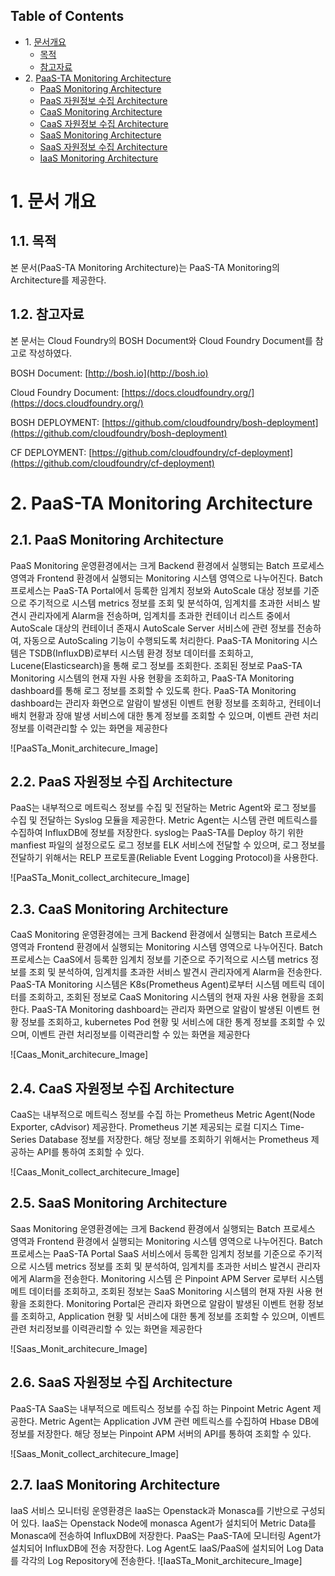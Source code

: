 ## Table of Contents

- 1\. [문서개요](#1)
  * [목적](#2)
  * [참고자료](#3)
- 2\. [PaaS-TA Monitoring Architecture](#5)    
    * [PaaS Monitoring Architecture](#6)
    * [PaaS 자원정보 수집 Architecture](#7)
    * [CaaS Monitoring Architecture](#8)
    * [CaaS 자원정보 수집 Architecture](#9)
    * [SaaS Monitoring Architecture](#10)
    * [SaaS 자원정보 수집 Architecture](#11)
    * [IaaS Monitoring Architecture](#11-1) 

# <div id='1'/>1.  문서 개요 

## <div id='2'/>1.1.  목적
본 문서(PaaS-TA Monitoring Architecture)는 PaaS-TA Monitoring의 Architecture를 제공한다.

## <div id='3'/>1.2.  참고자료

본 문서는 Cloud Foundry의 BOSH Document와 Cloud Foundry Document를 참고로 작성하였다.

BOSH Document: [http://bosh.io](http://bosh.io)

Cloud Foundry Document: [https://docs.cloudfoundry.org/](https://docs.cloudfoundry.org/)

BOSH DEPLOYMENT: [https://github.com/cloudfoundry/bosh-deployment](https://github.com/cloudfoundry/bosh-deployment)

CF DEPLOYMENT: [https://github.com/cloudfoundry/cf-deployment](https://github.com/cloudfoundry/cf-deployment)



# <div id='5'/>2. PaaS-TA Monitoring Architecture

## <div id='6'/>2.1. PaaS Monitoring Architecture
PaaS Monitoring 운영환경에서는 크게 Backend 환경에서 실행되는 Batch 프로세스 영역과 Frontend 환경에서 실행되는 Monitoring 시스템 영역으로 나누어진다.
Batch 프로세스는 PaaS-TA Portal에서 등록한 임계치 정보와 AutoScale 대상 정보를 기준으로 주기적으로 시스템 metrics 정보를 조회 및 분석하여, 임계치를 초과한 서비스 발견시 관리자에게 Alarm을 전송하며, 임계치를 초과한 컨테이너 리스트 중에서 AutoScale 대상의 컨테이너 존재시 AutoScale Server 서비스에 관련 정보를 전송하여, 자동으로 AutoScaling 기능이 수행되도록 처리한다.
PaaS-TA Monitoring 시스템은 TSDB(InfluxDB)로부터 시스템 환경 정보 데이터를 조회하고, Lucene(Elasticsearch)을 통해 로그 정보를 조회한다. 조회된 정보로 PaaS-TA Monitoring 시스템의 현재 자원 사용 현황을 조회하고, PaaS-TA Monitoring dashboard를 통해 로그 정보를 조회할 수 있도록 한다. PaaS-TA Monitoring dashboard는 관리자 화면으로 알람이 발생된 이벤트 현황 정보를 조회하고, 컨테이너 배치 현황과 장애 발생 서비스에 대한 통계 정보를 조회할 수 있으며, 이벤트 관련 처리정보를 이력관리할 수 있는 화면을 제공한다

![PaaSTa_Monit_architecure_Image]

## <div id='7'/>2.2. PaaS 자원정보 수집 Architecture
PaaS는 내부적으로 메트릭스 정보를 수집 및 전달하는 Metric Agent와 로그 정보를 수집 및 전달하는 Syslog 모듈을 제공한다. Metric Agent는 시스템 관련 메트릭스를 수집하여 InfluxDB에 정보를 저장한다. syslog는 PaaS-TA를 Deploy 하기 위한 manfiest 파일의 설정으로도 로그 정보를 ELK 서비스에 전달할 수 있으며, 로그 정보를 전달하기 위해서는 RELP 프로토콜(Reliable Event Logging Protocol)을 사용한다.

![PaaSTa_Monit_collect_architecure_Image]

## <div id='8'/>2.3. CaaS Monitoring Architecture
CaaS Monitoring 운영환경에는 크게 Backend 환경에서 실행되는 Batch 프로세스 영역과 Frontend 환경에서 실행되는 Monitoring 시스템 영역으로 나누어진다.
Batch 프로세스는 CaaS에서 등록한 임계치 정보를 기준으로 주기적으로 시스템 metrics 정보를 조회 및 분석하여, 임계치를 초과한 서비스 발견시 관리자에게 Alarm을 전송한다.
PaaS-TA Monitoring 시스템은 K8s(Prometheus Agent)로부터 시스템 메트릭 데이터를 조회하고, 조회된 정보로 CaaS Monitoring 시스템의 현재 자원 사용 현황을 조회한다.
PaaS-TA Monitoring dashboard는 관리자 화면으로 알람이 발생된 이벤트 현황 정보를 조회하고, kubernetes Pod 현황 및 서비스에 대한 통계 정보를 조회할 수 있으며, 이벤트 관련 처리정보를 이력관리할 수 있는 화면을 제공한다

![Caas_Monit_architecure_Image]

## <div id='9'/>2.4. CaaS 자원정보 수집 Architecture
CaaS는 내부적으로 메트릭스 정보를 수집 하는 Prometheus Metric Agent(Node Exporter, cAdvisor) 제공한다. Prometheus 기본 제공되는 로컬 디지스 Time-Series Database 정보를 저장한다. 해당 정보를 조회하기 위해서는 Prometheus 제공하는 API를 통하여 조회할 수 있다.

![Caas_Monit_collect_architecure_Image]

## <div id='10'/>2.5. SaaS Monitoring Architecture
Saas Monitoring 운영환경에는 크게 Backend 환경에서 실행되는 Batch 프로세스 영역과 Frontend 환경에서 실행되는 Monitoring 시스템 영역으로 나누어진다.
Batch 프로세스는 PaaS-TA Portal SaaS 서비스에서 등록한 임계치 정보를 기준으로 주기적으로 시스템 metrics 정보를 조회 및 분석하여, 임계치를 초과한 서비스 발견시 관리자에게 Alarm을 전송한다.
Monitoring 시스템 은 Pinpoint APM Server 로부터 시스템 메트 데이터를 조회하고, 조회된 정보는 SaaS Monitoring 시스템의 현재 자원 사용 현황을 조회한다.
Monitoring Portal은 관리자 화면으로 알람이 발생된 이벤트 현황 정보를 조회하고, Application 현황 및 서비스에 대한 통계 정보를 조회할 수 있으며, 이벤트 관련 처리정보를 이력관리할 수 있는 화면을 제공한다

![Saas_Monit_architecure_Image]

## <div id='11'/>2.6. SaaS 자원정보 수집 Architecture
PaaS-TA SaaS는 내부적으로 메트릭스 정보를 수집 하는 Pinpoint Metric Agent 제공한다. Metric Agent는 Application JVM 관련 메트릭스를 수집하여 Hbase DB에 정보를 저장한다. 해당 정보는 Pinpoint APM 서버의 API를 통하여 조회할 수 있다.

![Saas_Monit_collect_architecure_Image]

## <div id='11-1'/>2.7. IaaS  Monitoring Architecture
IaaS 서비스 모니터링 운영환경은 IaaS는 Openstack과 Monasca를 기반으로 구성되어 있다. IaaS는 Openstack Node에 monasca Agent가 설치되어 Metric Data를 Monasca에 전송하여 InfluxDB에 저장한다. PaaS는 PaaS-TA에 모니터링 Agent가 설치되어 InfluxDB에 전송 저장한다. 
Log Agent도 IaaS/PaaS에 설치되어 Log Data를 각각의 Log Repository에 전송한다.
![IaaSTa_Monit_architecure_Image]
